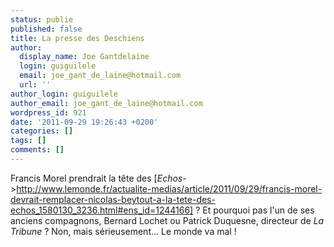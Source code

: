 ```yaml
---
status: publie
published: false
title: La presse des Deschiens
author:
  display_name: Joe Gantdelaine
  login: guiguilele
  email: joe_gant_de_laine@hotmail.com
  url: ''
author_login: guiguilele
author_email: joe_gant_de_laine@hotmail.com
wordpress_id: 921
date: '2011-09-29 19:26:43 +0200'
categories: []
tags: []
comments: []
---
```

Francis Morel prendrait la tête des [*Echos*->http://www.lemonde.fr/actualite-medias/article/2011/09/29/francis-morel-devrait-remplacer-nicolas-beytout-a-la-tete-des-echos_1580130_3236.html#ens_id=1244166] ? Et pourquoi pas l'un de ses anciens compagnons, Bernard Lochet ou Patrick Duquesne, directeur de *La Tribune* ? Non, mais sérieusement... Le monde va mal !

